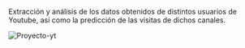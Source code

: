 
Extracción y análisis de los datos obtenidos de distintos usuarios de Youtube, así como la predicción de las visitas de dichos canales. 

![Proyecto-yt](https://github.com/user-attachments/assets/753c3100-afe1-431a-bcb5-682d5b792206)
